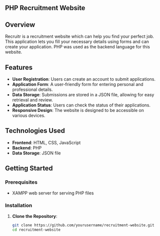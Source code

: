 ## PHP Recruitment Website

## Overview

Recruitr is a recruitment website which can help you find your perfect job. This application lets you
fill your necessary details using forms and can create your application. PHP was used as the backend language for this website.

## Features

- **User Registration**: Users can create an account to submit applications.
- **Application Form**: A user-friendly form for entering personal and professional details.
- **Data Storage**: Submissions are stored in a JSON file, allowing for easy retrieval and review.
- **Application Status**: Users can check the status of their applications.
- **Responsive Design**: The website is designed to be accessible on various devices.

## Technologies Used

- **Frontend**: HTML, CSS, JavaScript
- **Backend**: PHP
- **Data Storage**: JSON file

## Getting Started

### Prerequisites

- XAMPP web server for serving PHP files

### Installation

1. **Clone the Repository**:
   ```bash
   git clone https://github.com/yourusername/recruitment-website.git
   cd recruitment-website
   ```
